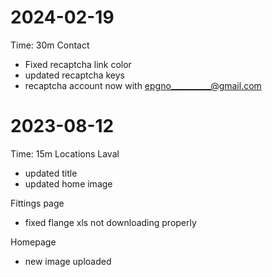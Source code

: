 # 2024-02-19

Time: 30m
Contact

- Fixed recaptcha link color
- updated recaptcha keys
- recaptcha account now with epgno__________@gmail.com

# 2023-08-12

Time: 15m
Locations Laval

- updated title
- updated home image

Fittings page

- fixed flange xls not downloading properly

Homepage

- new image uploaded
